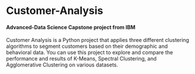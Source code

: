 <h1>Customer-Analysis</h1>
<h4>Advanced-Data Science Capstone project from IBM</h4>
Customer Analysis is a Python project that applies three different clustering algorithms to segment customers based on their demographic and behavioral data. You can use this project to explore and compare the performance and results of K-Means, Spectral Clustering, and Agglomerative Clustering on various datasets. 
